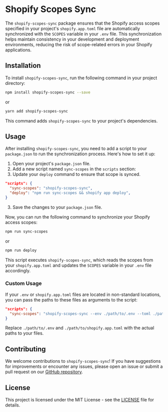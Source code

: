 
# Shopify Scopes Sync

The `shopify-scopes-sync` package ensures that the Shopify access scopes specified in your project's `shopify.app.toml` file are automatically synchronized with the `SCOPES` variable in your `.env` file. This synchronization helps maintain consistency in your development and deployment environments, reducing the risk of scope-related errors in your Shopify applications.

## Installation

To install `shopify-scopes-sync`, run the following command in your project directory:

```bash
npm install shopify-scopes-sync --save
```
or
```bash
yarn add shopify-scopes-sync
```

This command adds `shopify-scopes-sync` to your project's dependencies.

## Usage

After installing `shopify-scopes-sync`, you need to add a script to your `package.json` to run the synchronization process. Here's how to set it up:

1. Open your project's `package.json` file.
2. Add a new script named `sync-scopes` in the `scripts` section:
3. Update your `deploy` command to ensure that scope is synced.

```json
"scripts": {
  "sync-scopes": "shopify-scopes-sync",
  "deploy": "npm run sync-scopes && shopify app deploy",
}
```

3. Save the changes to your `package.json` file.

Now, you can run the following command to synchronize your Shopify access scopes:

```bash
npm run sync-scopes
```
or 
```bash
npm run deploy
```

This script executes `shopify-scopes-sync`, which reads the scopes from your `shopify.app.toml` and updates the `SCOPES` variable in your `.env` file accordingly.

### Custom Usage

If your `.env` or `shopify.app.toml` files are located in non-standard locations, you can pass the paths to these files as arguments to the script:

```json
"scripts": {
  "sync-scopes": "shopify-scopes-sync --env ./path/to/.env --toml ./path/to/shopify.app.toml"
}
```

Replace `./path/to/.env` and `./path/to/shopify.app.toml` with the actual paths to your files.

## Contributing

We welcome contributions to `shopify-scopes-sync`! If you have suggestions for improvements or encounter any issues, please open an issue or submit a pull request on our [GitHub repository](https://github.com/your-github-repo/shopify-scopes-sync).

## License

This project is licensed under the MIT License - see the [LICENSE](LICENSE) file for details.
